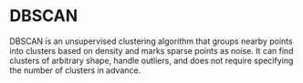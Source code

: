 # DBSCAN
DBSCAN is an unsupervised clustering algorithm that groups nearby points into clusters based on density and marks sparse points as noise. It can find clusters of arbitrary shape, handle outliers, and does not require specifying the number of clusters in advance.
